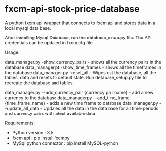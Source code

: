 # fxcm-api-stock-price-database

A python fxcm api wrapper that connects to fxcm api and stores data in a local mysql data base.

After installing Mysql Database, run the database_setup.py file. The API credentials can be updated in fxcm.cfg file

Usage:

data_manager.py -show_currency_pairs  - shows all the currency pairs in the database
data_manager.pt -show_time_frames   - shows all the timeframes in the database
data_manager.py -reset_all - Wipes out the database, all the tables, data and resets to default state. Run  detabase_setup.py file to recreate the database and tables

data_manager.py --add_currency_pair	{currency pair name}  - add a new currency to the database
data_managerpy --add_time_frame {time_frame_name}  - adds a new time frame to database
data_manager.py --update_all_data - Updates all the data in the data base for all time-periods and currency pairs with latest available data

Requirements:
- Python version : 3.5
- fxcm api : pip install fxcmpy
- MySql python connector : pip install MySQL-python
